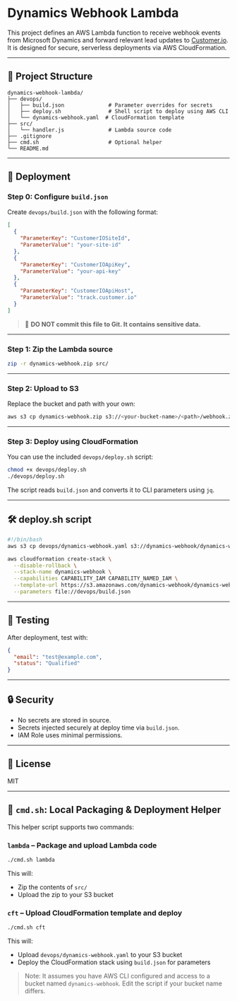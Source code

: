 # Dynamics Webhook Lambda

This project defines an AWS Lambda function to receive webhook events from Microsoft Dynamics and forward relevant lead updates to [Customer.io](https://customer.io). It is designed for secure, serverless deployments via AWS CloudFormation.

---

## 📁 Project Structure

```
dynamics-webhook-lambda/
├── devops/
│   ├── build.json              # Parameter overrides for secrets
│   ├── deploy.sh               # Shell script to deploy using AWS CLI
│   └── dynamics-webhook.yaml  # CloudFormation template
├── src/
│   └── handler.js              # Lambda source code
├── .gitignore
├── cmd.sh                      # Optional helper
└── README.md
```

---

## 🚀 Deployment

### Step 0: Configure `build.json`

Create `devops/build.json` with the following format:

```json
[
  {
    "ParameterKey": "CustomerIOSiteId",
    "ParameterValue": "your-site-id"
  },
  {
    "ParameterKey": "CustomerIOApiKey",
    "ParameterValue": "your-api-key"
  },
  {
    "ParameterKey": "CustomerIOApiHost",
    "ParameterValue": "track.customer.io"
  }
]
```

> 🔐 **DO NOT commit this file to Git. It contains sensitive data.**

---

### Step 1: Zip the Lambda source

```bash
zip -r dynamics-webhook.zip src/
```

---

### Step 2: Upload to S3

Replace the bucket and path with your own:

```bash
aws s3 cp dynamics-webhook.zip s3://<your-bucket-name>/<path>/webhook.zip
```

---

### Step 3: Deploy using CloudFormation

You can use the included `devops/deploy.sh` script:

```bash
chmod +x devops/deploy.sh
./devops/deploy.sh
```

The script reads `build.json` and converts it to CLI parameters using `jq`.

---

## 🛠️ deploy.sh script

```bash
#!/bin/bash
aws s3 cp devops/dynamics-webhook.yaml s3://dynamics-webhook/dynamics-webhook.yaml --acl public-read

aws cloudformation create-stack \
  --disable-rollback \
  --stack-name dynamics-webhook \
  --capabilities CAPABILITY_IAM CAPABILITY_NAMED_IAM \
  --template-url https://s3.amazonaws.com/dynamics-webhook/dynamics-webhook.yaml \
  --parameters file://devops/build.json
```

---

## 🧪 Testing

After deployment, test with:

```json
{
  "email": "test@example.com",
  "status": "Qualified"
}
```

---

## 🔒 Security

- No secrets are stored in source.
- Secrets injected securely at deploy time via `build.json`.
- IAM Role uses minimal permissions.

---

## 📜 License

MIT


---

## 🧪 `cmd.sh`: Local Packaging & Deployment Helper

This helper script supports two commands:

### `lambda` – Package and upload Lambda code

```bash
./cmd.sh lambda
```

This will:
- Zip the contents of `src/`
- Upload the zip to your S3 bucket

### `cft` – Upload CloudFormation template and deploy

```bash
./cmd.sh cft
```

This will:
- Upload `devops/dynamics-webhook.yaml` to your S3 bucket
- Deploy the CloudFormation stack using `build.json` for parameters

> Note: It assumes you have AWS CLI configured and access to a bucket named `dynamics-webhook`. Edit the script if your bucket name differs.